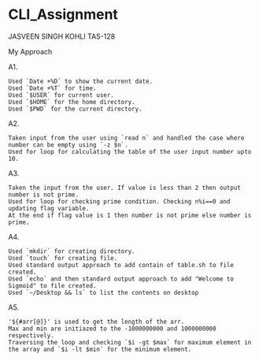 # CLI_Assignment

JASVEEN SINGH KOHLI
TAS-128

My Approach

A1. 

    Used `Date +%D` to show the current date.
    Used `Date +%T` for time.
    Used `$USER` for current user. 
    Used `$HOME` for the home directory.
    Used `$PWD` for the current directory.
    
A2. 

    Taken input from the user using `read n` and handled the case where number can be empty using `-z $n`.
    Used for loop for calculating the table of the user input number upto 10.
    
A3. 

    Taken the input from the user. If value is less than 2 then output number is not prime.
    Used for loop for checking prime condition. Checking n%i==0 and updating flag variable.
    At the end if flag value is 1 then number is not prime else number is prime. 

A4. 

    Used `mkdir` for creating directory.
    Used `touch` for creating file.
    Used standard output approach to add contain of table.sh to file created.
    Used `echo` and then standard output approach to add "Welcome to Sigmoid" to file created.
    Used `~/Desktop && ls` to list the contents on desktop
    
A5. 

    '${#arr[@]}' is used to get the length of the arr.
    Max and min are initiazed to the -1000000000 and 1000000000 respectively.
    Traversing the loop and checking `$i -gt $max` for maximum element in the array and `$i -lt $min` for the minimum element.
